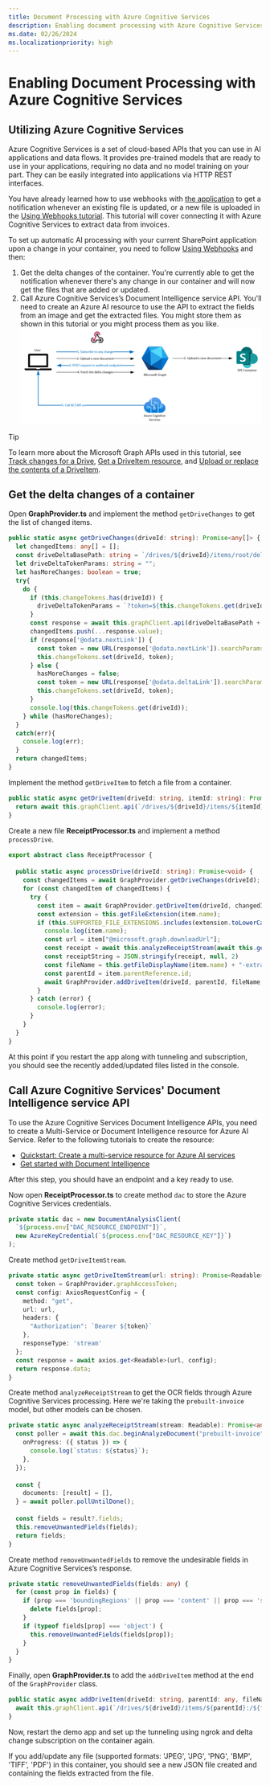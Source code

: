 ```yaml
---
title: Document Processing with Azure Cognitive Services
description: Enabling document processing with Azure Cognitive Services.
ms.date: 02/26/2024
ms.localizationpriority: high
---
```


# Enabling Document Processing with Azure Cognitive Services

## Utilizing Azure Cognitive Services

Azure Cognitive Services is a set of cloud-based APIs that you can use in AI applications and data flows. It provides pre-trained models that are ready to use in your applications, requiring no data and no model training on your part. They can be easily integrated into applications via HTTP REST interfaces.

You have already learned how to use webhooks with [the application](/training/modules/sharepoint-embedded-create-app/) to get a notification whenever an existing file is updated, or a new file is uploaded in the [Using Webhooks tutorial](./using-webhooks.md). This tutorial will cover connecting it with Azure Cognitive Services to extract data from invoices.

To set up automatic AI processing with your current SharePoint application upon a change in your container, you need to follow [Using Webhooks](./using-webhooks.md) and then:

1. Get the delta changes of the container. You're currently able to get the notification whenever there's any change in our container and will now get the files that are added or updated.
1. Call Azure Cognitive Services’s Document Intelligence service API. You'll need to create an Azure AI resource to use the API to extract the fields from an image and get the extracted files. You might store them as shown in this tutorial or you might process them as you like.
![document processing schema](../images/Document-Processing.png)

> [!TIP]
> To learn more about the Microsoft Graph APIs used in this tutorial, see [Track changes for a Drive](/graph/api/driveitem-delta), [Get a DriveItem resource](/graph/api/driveitem-get), and [Upload or replace the contents of a DriveItem](/graph/api/driveitem-put-content).

## Get the delta changes of a container

Open **GraphProvider.ts** and implement the method `getDriveChanges` to get the list of changed items.

```typescript
public static async getDriveChanges(driveId: string): Promise<any[]> {
  let changedItems: any[] = [];
  const driveDeltaBasePath: string = `/drives/${driveId}/items/root/delta`;
  let driveDeltaTokenParams: string = "";
  let hasMoreChanges: boolean = true;
  try{
    do {
      if (this.changeTokens.has(driveId)) {
        driveDeltaTokenParams = `?token=${this.changeTokens.get(driveId)}`
      }
      const response = await this.graphClient.api(driveDeltaBasePath + driveDeltaTokenParams).get();
      changedItems.push(...response.value);
      if (response['@odata.nextLink']) {
        const token = new URL(response['@odata.nextLink']).searchParams.get('token');
        this.changeTokens.set(driveId, token);
      } else {
        hasMoreChanges = false;
        const token = new URL(response['@odata.deltaLink']).searchParams.get('token');
        this.changeTokens.set(driveId, token);
      }
      console.log(this.changeTokens.get(driveId));
    } while (hasMoreChanges);
  }
  catch(err){
    console.log(err);
  }
  return changedItems;
}
```

Implement the method `getDriveItem` to fetch a file from a container.

```typescript
public static async getDriveItem(driveId: string, itemId: string): Promise<any> {
  return await this.graphClient.api(`/drives/${driveId}/items/${itemId}`).get();
}
```

Create a new file **ReceiptProcessor.ts** and implement a method `processDrive`.

```typescript
export abstract class ReceiptProcessor {

  public static async processDrive(driveId: string): Promise<void> {
    const changedItems = await GraphProvider.getDriveChanges(driveId);
    for (const changedItem of changedItems) {
      try {
        const item = await GraphProvider.getDriveItem(driveId, changedItem.id);
        const extension = this.getFileExtension(item.name);
        if (this.SUPPORTED_FILE_EXTENSIONS.includes(extension.toLowerCase())) {
          console.log(item.name);
          const url = item["@microsoft.graph.downloadUrl"];
          const receipt = await this.analyzeReceiptStream(await this.getDriveItemStream(url));
          const receiptString = JSON.stringify(receipt, null, 2)
          const fileName = this.getFileDisplayName(item.name) + "-extracted-fields.json";
          const parentId = item.parentReference.id;
          await GraphProvider.addDriveItem(driveId, parentId, fileName, receiptString);
        }
      } catch (error) {
        console.log(error);
      }
    }
  }
}
```

At this point if you restart the app along with tunneling and subscription, you should see the recently added/updated files listed in the console.

## Call Azure Cognitive Services' Document Intelligence service API

To use the Azure Cognitive Services Document Intelligence APIs, you need to create a Multi-Service or Document Intelligence resource for Azure AI Service. Refer to the following tutorials to create the resource:

- [Quickstart: Create a multi-service resource for Azure AI services](/azure/ai-services/multi-service-resource?tabs=windows&pivots=azportal)
- [Get started with Document Intelligence](/azure/ai-services/document-intelligence/quickstarts/get-started-sdks-rest-api?view=doc-intel-3.1.0&viewFallbackFrom=form-recog-3.0.0&preserve-view=true&pivots=programming-language-javascript)

After this step, you should have an endpoint and a key ready to use.

Now open **ReceiptProcessor.ts** to create method `dac` to store the Azure Cognitive Services credentials.

```typescript
private static dac = new DocumentAnalysisClient(
  `${process.env["DAC_RESOURCE_ENDPOINT"]}`,
  new AzureKeyCredential(`${process.env["DAC_RESOURCE_KEY"]}`)
);
```

Create method `getDriveItemStream`.

```typescript
private static async getDriveItemStream(url: string): Promise<Readable> {
  const token = GraphProvider.graphAccessToken;
  const config: AxiosRequestConfig = {
    method: "get",
    url: url,
    headers: {
      "Authorization": `Bearer ${token}`
    },
    responseType: 'stream'
  };
  const response = await axios.get<Readable>(url, config);
  return response.data;
}
```

Create method `analyzeReceiptStream` to get the OCR fields through Azure Cognitive Services processing. Here we're taking the `prebuilt-invoice` model, but other models can be chosen.

```typescript
private static async analyzeReceiptStream(stream: Readable): Promise<any> {
  const poller = await this.dac.beginAnalyzeDocument("prebuilt-invoice", stream, {
    onProgress: ({ status }) => {
      console.log(`status: ${status}`);
    },
  });

  const {
    documents: [result] = [],
  } = await poller.pollUntilDone();

  const fields = result?.fields;
  this.removeUnwantedFields(fields);
  return fields;
}
```

Create method `removeUnwantedFields` to remove the undesirable fields in Azure Cognitive Services’s response.

```typescript
private static removeUnwantedFields(fields: any) {
  for (const prop in fields) {
    if (prop === 'boundingRegions' || prop === 'content' || prop === 'spans') {
      delete fields[prop];
    }
    if (typeof fields[prop] === 'object') {
      this.removeUnwantedFields(fields[prop]);
    }
  }
}
```

Finally, open **GraphProvider.ts** to add the `addDriveItem` method at the end of the `GraphProvider` class.

```typescript
public static async addDriveItem(driveId: string, parentId: any, fileName: string, receiptString: string) {
  await this.graphClient.api(`/drives/${driveId}/items/${parentId}:/${fileName}:/content`).put(receiptString);
}
```

Now, restart the demo app and set up the tunneling using ngrok and delta change subscription on the container again.

If you add/update any file (supported formats: 'JPEG', 'JPG', 'PNG', 'BMP', 'TIFF', 'PDF') in this container, you should see a new JSON file created and containing the fields extracted from the file.
